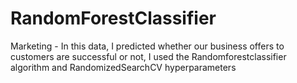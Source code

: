# RandomForestClassifier
Marketing - In this data, I predicted whether our business offers to customers are successful or not, I used the Randomforestclassifier algorithm and RandomizedSearchCV hyperparameters 
